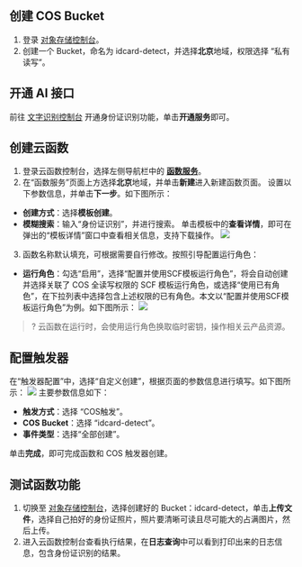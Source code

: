 ## 创建 COS Bucket
1. 登录 [对象存储控制台](https://console.cloud.tencent.com/cos)。
2. 创建一个 Bucket，命名为 idcard-detect，并选择**北京**地域，权限选择 “私有读写”。

## 开通 AI 接口
前往 [文字识别控制台](https://console.cloud.tencent.com/ocr) 开通身份证识别功能，单击**开通服务**即可。

## 创建云函数
1. 登录云函数控制台，选择左侧导航栏中的 **[函数服务](https://console.cloud.tencent.com/scf/list)**。
2. 在“函数服务”页面上方选择**北京**地域，并单击**新建**进入新建函数页面。
设置以下参数信息，并单击**下一步**。如下图所示： 
 - **创建方式**：选择**模板创建**。
 - **模糊搜索**：输入“身份证识别”，并进行搜索。
单击模板中的**查看详情**，即可在弹出的“模板详情”窗口中查看相关信息，支持下载操作。
![](https://main.qcloudimg.com/raw/1e0c3e3f07114a48e76ce1383554f7f2.png)
3. 函数名称默认填充，可根据需要自行修改。按照引导配置运行角色：
 - **运行角色**：勾选“启用”，选择“配置并使用SCF模板运行角色”，将会自动创建并选择关联了 COS 全读写权限的 SCF 模板运行角色，或选择“使用已有角色”，在下拉列表中选择包含上述权限的已有角色。本文以“配置并使用SCF模板运行角色”为例。如下图所示： 
 ![](https://main.qcloudimg.com/raw/d31cc9d75afa313763abeb7665c1510e.png)
>? 云函数在运行时，会使用运行角色换取临时密钥，操作相关云产品资源。




## 配置触发器

在“触发器配置”中，选择“自定义创建”，根据页面的参数信息进行填写。如下图所示： 
![](https://main.qcloudimg.com/raw/0716d8a8e1cb83e2a0ff86df01731b12.png)
主要参数信息如下：
- **触发方式**：选择 “COS触发”。
- **COS Bucket**：选择 “idcard-detect”。
- **事件类型**：选择“全部创建”。

单击**完成**，即可完成函数和 COS 触发器创建。

## 测试函数功能
1. 切换至 [对象存储控制台](https://console.cloud.tencent.com/cos/bucket)，选择创建好的 Bucket：idcard-detect，单击**上传文件**，选择自己拍好的身份证照片，照片要清晰可读且尽可能大的占满图片，然后上传。
2. 进入云函数控制台查看执行结果，在**日志查询**中可以看到打印出来的日志信息，包含身份证识别的结果。


